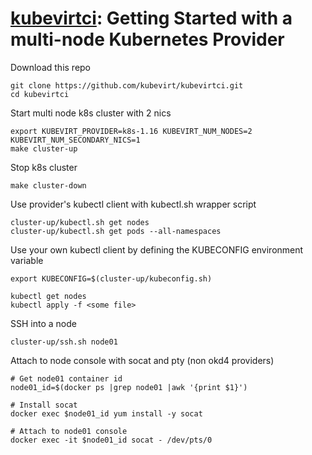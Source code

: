 # [kubevirtci](README.md): Getting Started with a multi-node Kubernetes Provider

Download this repo
```
git clone https://github.com/kubevirt/kubevirtci.git
cd kubevirtci
```

Start multi node k8s cluster with 2 nics
```
export KUBEVIRT_PROVIDER=k8s-1.16 KUBEVIRT_NUM_NODES=2 KUBEVIRT_NUM_SECONDARY_NICS=1
make cluster-up
```

Stop k8s cluster
```
make cluster-down
```

Use provider's kubectl client with kubectl.sh wrapper script
```
cluster-up/kubectl.sh get nodes
cluster-up/kubectl.sh get pods --all-namespaces
```

Use your own kubectl client by defining the KUBECONFIG environment variable
```
export KUBECONFIG=$(cluster-up/kubeconfig.sh)

kubectl get nodes
kubectl apply -f <some file>
```

SSH into a node
```
cluster-up/ssh.sh node01
```

Attach to node console with socat and pty (non okd4 providers)
```
# Get node01 container id
node01_id=$(docker ps |grep node01 |awk '{print $1}')

# Install socat
docker exec $node01_id yum install -y socat

# Attach to node01 console
docker exec -it $node01_id socat - /dev/pts/0
```
